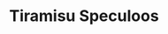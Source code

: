 ---
layout: recette
categories: [recettes]
hidden: true
lang: fr
title: Tiramisu Speculoos
ingredients: 
  - nom: oeufs 
    qte: 5
  - nom: sucre
    qte: 50
  - nom: mascarpone
    qte: 250
    unite: gr
  - nom: vanille liquide
    qte: 1/2
    unite: cuillère à café
  - nom: Speculoos
    qte: 250
    unite: gr
  - nom: cacao en poudre non sucré
etapes:
  - label: Préambule
    details:
      - Séparer les blancs des jaunes
      - Émietter les Speculoos en petits bouts
  - label: Préparation
    details:
      - Séparer les blancs des jaunes
      - Blanchir les jaunes d'oeufs avec le sucre
      - Ajouter le mascarpone
      - Ajouter la vanille liquide
      - Monter les blancs en neige
      - Les incorporer en deux fois au mélange
  - label: Assemblage
    details:
      - Mettre la moitié des Speculoos au fond
      - Ajouter la moitié de la préparation sur les Speculoos
      - Ajouter le reste des Speculoos
      - Ajouter le reste de la préparation
      - Mettre au frigo 3h minimum
notes:
  - Ajouter le cacao au moment de servir sinon il va s'humidifier
materiel:
  - moule rectangle
  - batteur électrique
variantes:
  - label: Ajouter du caramel au fond avec les Speculoos
    todo: false
---